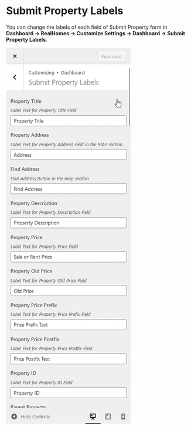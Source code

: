 # **Submit Property Labels**

You can change the labels of each field of Submit Property form in **Dashboard → RealHomes → Customize Settings → Dashboard → Submit Property Labels**.

![Submit Property Form](images/dashboard/submit-property-labels.gif)
